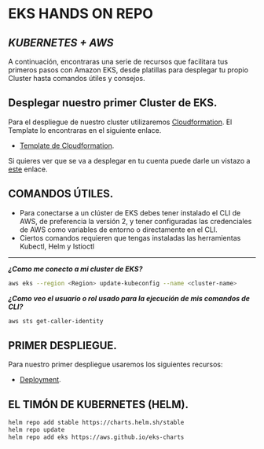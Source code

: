 # EKS HANDS ON REPO
## _KUBERNETES + AWS_

A continuación, encontraras una serie de recursos que facilitara tus primeros pasos con Amazon EKS, desde platillas para desplegar tu propio Cluster hasta comandos útiles y consejos. 

## Desplegar nuestro primer Cluster de EKS.
Para el despliegue de nuestro cluster utilizaremos [Cloudformation][df1]. El Template lo encontraras en el siguiente enlace.
- [Template de Cloudformation][df2].

Si quieres ver que se va a desplegar en tu cuenta puede darle un vistazo a [este][df3] enlace.


## COMANDOS ÚTILES.
- Para conectarse a un clúster de EKS debes tener instalado el CLI de AWS, de preferencia la versión 2, y tener configuradas las credenciales de AWS como variables de entorno o directamente en el CLI.
- Ciertos comandos requieren que tengas instaladas las herramientas Kubectl, Helm y Istioctl
---

 ***¿Como me conecto a mi cluster de EKS?***
 ```sh
aws eks --region <Region> update-kubeconfig --name <cluster-name>
```
 ***¿Como veo el usuario o rol usado para la ejecución de mis comandos de CLI?***
 ```sh
aws sts get-caller-identity
```
 
## PRIMER DESPLIEGUE.
Para nuestro primer despliegue usaremos los siguientes recursos:
- [Deployment][df2].

## EL TIMÓN DE KUBERNETES (HELM).
 ```sh
helm repo add stable https://charts.helm.sh/stable
helm repo update
helm repo add eks https://aws.github.io/eks-charts
```

   [df1]: <https://aws.amazon.com/es/cloudformation/>
   [df2]: <https://github.com/Recad/eks-hands-on/blob/master/Cloudformation/ekstemplate.yaml>
   [df3]: <https://github.com/Recad/eks-hands-on>
 